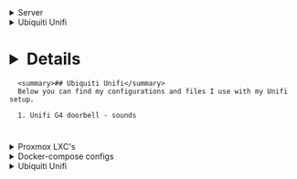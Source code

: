 <details>
  <summary>Server</summary>
  
  ## Server hardware
  <i>to do</i>
  
</details>
  
<details>
  <summary>Ubiquiti Unifi</summary>
  
  #  <details>
      
      <summary>## Network hardware</summary>
        My network is build on Ubiquiti's Unifi. Unfortunately Ubiquiti isn't always that stable and there are some functions still missing on their controller. But I must admit, I love the all in one solution and UI.
  
      <b>[UDM Pro](https://eu.store.ui.com/products/udm-pro)</b>
      <i>The one in all controller for my Unifi Network and Unifi Protect (video surveillance).</i>
  
      <b>[Switch 24 PoE](https://eu.store.ui.com/collections/unifi-network-routing-switching/products/usw-24-poe)
    
 #   </details>
      
 #   <details>
      
      <summary>## Ubiquiti Unifi</summary>
      Below you can find my configurations and files I use with my Unifi setup.
  
      1. Unifi G4 doorbell - sounds

  #  </details>
  
</details>

<details>
  <summary>Proxmox LXC's</summary>
  
  ## Proxmox LXC's
  Since I discoverd [TTeck's Git](https://github.com/tteck/Proxmox), I'm all over in using his scripts. And he is really on fire, recently he added a lot of new containers.
  
</details>

<details>
  <summary>Docker-compose configs</summary>
  
  ## Docker-compose configs
  In the past I had a really hate-love story with Docker. So I used always LXC-containers within Proxmox. But some applications I run in Docker. Maybe, someday, I will turn.
  
  1. Portainer
  2. Wishlist
  
</details>


<details>
  <summary>Ubiquiti Unifi</summary>
  
  ## Ubiquiti Unifi
  Below you can find my configurations and files I use with my Unifi setup.
  
  1. Unifi G4 doorbell - sounds
  
</details>
